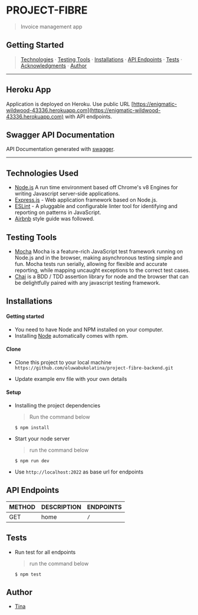 # PROJECT-FIBRE
> Invoice management app
## Getting Started

>  [Technologies](#technologies-used) &middot; [Testing Tools](#testing-tools) &middot; [Installations](#installations) &middot; [API Endpoints](#api-endpoints) &middot; [Tests](#tests) &middot; [Acknowledgments](#acknowledgments) &middot; [Author](#author)
---

## Heroku App

Application is deployed on Heroku. Use public URL [https://enigmatic-wildwood-43336.herokuapp.com](https://enigmatic-wildwood-43336.herokuapp.com) with API endpoints.

## Swagger API Documentation
API Documentation generated with [swagger](https://enigmatic-wildwood-43336.herokuapp.com/api-docs).

---
## Technologies Used

[node]: (https://nodejs.org)
- [Node.js](node) A run time environment based off Chrome's v8 Engines for writing Javascript server-side applications.
- [Express.js](https://expressjs.com) - Web application framework based on Node.js.
- [ESLint](https://eslint.org/) - A pluggable and configurable linter tool for identifying and reporting on patterns in JavaScript.
- [Airbnb](https://www.npmjs.com/package/eslint-config-airbnb) style guide was followed.

## Testing Tools
- [Mocha](https://mochajs.org/) Mocha is a feature-rich JavaScript test framework running on Node.js and in the browser, making asynchronous testing simple and fun. Mocha tests run serially, allowing for flexible and accurate reporting, while mapping uncaught exceptions to the correct test cases.
- [Chai](https://chaijs.com) is a BDD / TDD assertion library for node and the browser that can be delightfully paired with any javascript testing framework.

## Installations

#### Getting started

- You need to have Node and NPM installed on your computer.
- Installing [Node](node) automatically comes with npm.

#### Clone

- Clone this project to your local machine `https://github.com/oluwabukolatina/project-fibre-backend.git`

- Update example env file with your own details

#### Setup

- Installing the project dependencies
  > Run the command below
  ```shell
  $ npm install
  ```
- Start your node server
  > run the command below
  ```shell
  $ npm run dev
  ```
- Use `http://localhost:2022` as base url for endpoints

## API Endpoints

| METHOD | DESCRIPTION                             | ENDPOINTS                 |
| ------ | --------------------------------------- | ------------------------- |
| GET    | home               | `/`           |
## Tests
- Run test for all endpoints
  > run the command below
  ```shell
  $ npm test
  ```
## Author
- [Tina](https://github.com/oluwabukolatina)
